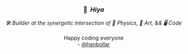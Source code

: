<div align="center">
  <h3>👋 &nbsp;<i>Hiya</i></h3>
  <i><b></b>🛠️ Builder at the synergetic intersection of 🌱 Physics, 🎨 Art, && 🖥️ Code</i>
  <br/><br/>
  Happy coding everyone
  <br/>
  - <a href="https://hanbollar.dev">@hanbollar</a>
</div>
